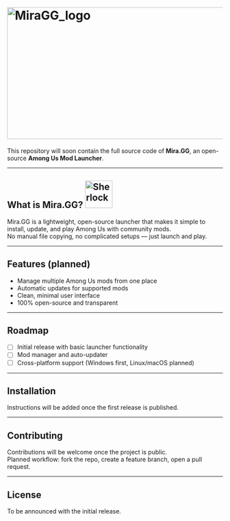 # <img width="828" height="307" alt="MiraGG_logo" src="https://github.com/user-attachments/assets/ece6df27-d647-4be5-8d46-0b50454b15b9" />


This repository will soon contain the full source code of **Mira.GG**, an open-source **Among Us Mod Launcher**.  

---

## What is Mira.GG? <img width="64" height="64" alt="Sherlock" src="https://github.com/user-attachments/assets/1d66e822-5de4-4185-97ed-bcac7aeb09c0" />


Mira.GG is a lightweight, open-source launcher that makes it simple to install, update, and play Among Us with community mods.  
No manual file copying, no complicated setups — just launch and play.  

---

## Features (planned)

- Manage multiple Among Us mods from one place  
- Automatic updates for supported mods  
- Clean, minimal user interface  
- 100% open-source and transparent  

---

## Roadmap

- [ ] Initial release with basic launcher functionality  
- [ ] Mod manager and auto-updater  
- [ ] Cross-platform support (Windows first, Linux/macOS planned)  

---

## Installation

Instructions will be added once the first release is published.  

---

## Contributing

Contributions will be welcome once the project is public.  
Planned workflow: fork the repo, create a feature branch, open a pull request.  

---

## License

To be announced with the initial release.  
